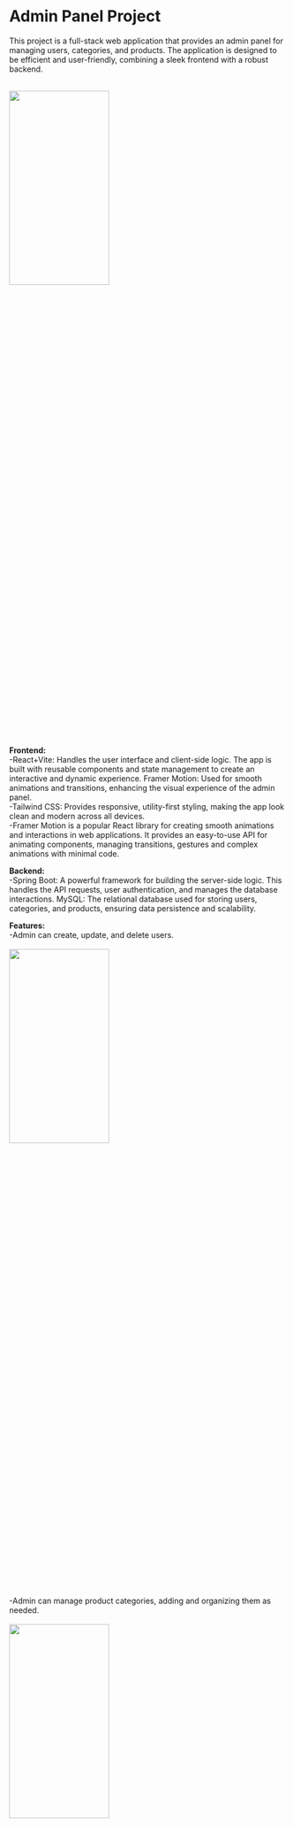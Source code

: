 <h1>Admin Panel Project</h1>

<p>This project is a full-stack web application that provides an admin panel for managing users, categories, and products. The application is designed to be efficient and user-friendly, combining a sleek frontend with a robust backend.</p>
<br/>
<img src='https://github.com/user-attachments/assets/30757ea8-d469-4cf5-9ba3-d16c247675e2' width='60%' height='30%' /><br/>


<b>Frontend:</b><br/>
-React+Vite: Handles the user interface and client-side logic. The app is built with reusable components and state management to create an interactive and dynamic experience.
Framer Motion: Used for smooth animations and transitions, enhancing the visual experience of the admin panel.<br/>
-Tailwind CSS: Provides responsive, utility-first styling, making the app look clean and modern across all devices.<br/>
-Framer Motion is a popular React library for creating smooth animations and interactions in web applications. It provides an easy-to-use API for animating components, managing transitions, gestures 
and complex animations with minimal code.


<b>Backend:</b><br/>
-Spring Boot: A powerful framework for building the server-side logic. This handles the API requests, user authentication, and manages the database interactions.
MySQL: The relational database used for storing users, categories, and products, ensuring data persistence and scalability.

<b>Features:</b><br/>
-Admin can create, update, and delete users.<br/><br/>
<img src='https://github.com/user-attachments/assets/16481a97-6ec9-4d4e-954c-7f51b83e04be' width='60%' height='30%' /><br/>
-Admin can manage product categories, adding and organizing them as needed.<br/><br/>
<img src='https://github.com/user-attachments/assets/46aff7d5-777d-4d6e-959d-f281250f57b4' width='60%' height='30%' />
<img src='https://github.com/user-attachments/assets/1ec2428b-56f3-4861-b116-94ecde06607b' width='60%' height='30%' />

-Full product management with fields like name, price, and category.<br/><br/>
<img src='https://github.com/user-attachments/assets/dc879e12-818f-42a6-bb6f-bbf82f65d965' width='60%' height='30%' /><br/>
<img src='https://github.com/user-attachments/assets/5faf9aab-6f3a-49c9-b923-ca6856f58bb1' width='60%' height='30%' /><br/>
<img src='https://github.com/user-attachments/assets/d36cbf59-40a4-4443-8ef3-dc2ee34d5e50' width='60%' height='30%' />


-User-friendly interface with real-time updates and animations.
